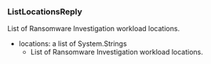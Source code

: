 ### ListLocationsReply
List of Ransomware Investigation workload locations.

- locations: a list of System.Strings
  - List of Ransomware Investigation workload locations.
